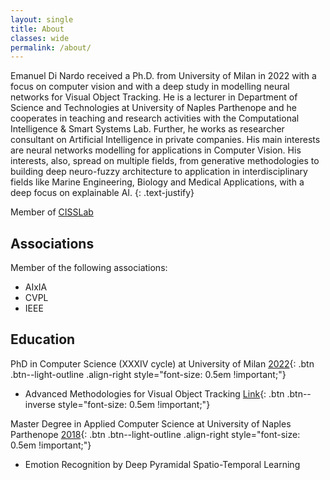 ```yaml
---
layout: single
title: About
classes: wide
permalink: /about/
---
```


Emanuel Di Nardo received a Ph.D. from University of Milan in 2022 with a focus on computer vision and with a deep study in modelling neural networks for Visual Object Tracking. He is a lecturer in Department of Science and Technologies at University of Naples Parthenope and he cooperates in teaching and research activities with the Computational Intelligence & Smart Systems Lab. Further, he works as researcher consultant on Artificial Intelligence in private companies. His main interests are neural networks modelling for applications in Computer Vision. His interests, also, spread on multiple fields, from generative methodologies to building deep neuro-fuzzy architecture to application in interdisciplinary fields like Marine Engineering, Biology and Medical Applications, with a deep focus on explainable AI.
{: .text-justify}

Member of [CISSLab](http://cisslab.uniparthenope.it/)

## Associations
Member of the following associations:

* AIxIA
* CVPL
* IEEE


## Education

PhD in Computer Science (XXXIV cycle) at University of Milan
[2022](#){: .btn .btn--light-outline .align-right style="font-size: 0.5em !important;"}

* Advanced Methodologies for Visual Object Tracking [Link](https://hdl.handle.net/2434/931766){: .btn .btn--inverse style="font-size: 0.5em !important;"}


Master Degree in Applied Computer Science at University of Naples Parthenope
[2018](#){: .btn .btn--light-outline .align-right style="font-size: 0.5em !important;"}

* Emotion Recognition by Deep Pyramidal Spatio-Temporal Learning 
